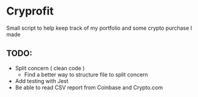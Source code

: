 # Cryprofit

Small script to help keep track of my portfolio and some crypto purchase I made

## TODO:

-   Split concern ( clean code )
    -   Find a better way to structure file to split concern
-   Add testing with Jest
-   Be able to read CSV report from Coinbase and Crypto.com
